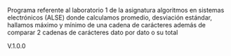 Programa referente al laboratorio 1 de la asignatura algoritmos en sistemas electrónicos (ALSE)
donde calculamos promedio, desviación estándar, hallamos máximo y mínimo de una cadena de carácteres
además de comparar 2 cadenas de carácteres dato por dato o su total

V.1.0.0
